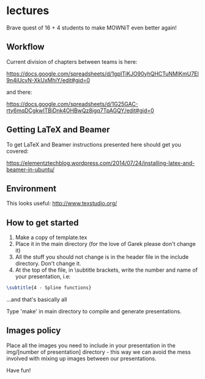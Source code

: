 # lectures
Brave quest of 16 + 4 students to make MOWNiT even better again!

## Workflow

Current division of chapters between teams is here:

https://docs.google.com/spreadsheets/d/1gpITiKJO90yhQHCTuNMIKmU7El9n4iUcvN-XkUxMhiY/edit#gid=0

and there:

https://docs.google.com/spreadsheets/d/1G25GAC-rty6mqDCgkwITBiDnk4OHBwQz8igq7TpAGQY/edit#gid=0

## Getting LaTeX and Beamer

To get LaTeX and Beamer instructions presented here should get you covered:

https://elementztechblog.wordpress.com/2014/07/24/installing-latex-and-beamer-in-ubuntu/

## Environment

This looks useful:
http://www.texstudio.org/

## How to get started

1. Make a copy of template.tex
2. Place it in the main directory (for the love of Garek please don't change it)
3. All the stuff you should not change is in the header file in the include directory. Don't change it.
4. At the top of the file, in \subtitle brackets, write the number and name of your presentation, i.e:

```tex
\subtitle{4 - Spline functions}
```
...and that's basically all

Type 'make' in main directory to compile and generate presentations.

## Images policy

Place all the images you need to include in your presentation in the img/[number of presentation] directory - this way we can avoid the mess involved with mixing up images between our presentations.

Have fun! 
